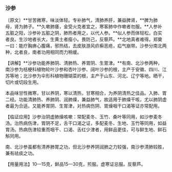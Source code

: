 ### 沙参

〔原文〕**甘苦微寒，味淡体轻。专补肺气，清肺养肝，兼益脾肾，**脾为肺母，肾为肺子。**久嗽肺痿，金受火克者宜之，寒客肺中作嗽者勿服。**人参补五脏之阳，沙参补五脏之阴，肺热者用之，以代人参。**似人参而体轻松，白实者良。生沙地者长大，生黄土者瘦小。畏防己，反藜芦。**北地真者难得。郑奠一曰：能疗胸痹心腹痛，邪热结，去皮肤游风疥癣恶疮，疝气崩带。沙参分南北两种，北者良，南者功用相同而力稍缓。

【讲解】**沙参功能养肺阴、清肺热、养胃阴、生胃津。**有南、北沙参两种，南沙参为桔梗科植物轮叶沙参和杏叶沙参、阔叶沙参的根，主产于安徽、四川、江苏等地；北沙参为伞形科植物珊瑚菜的根，主产于山东、河北、辽宁等地。晒干，切片或切段生用。

本品味甘性微寒，甘以养阴，寒以清热，甘寒相合，为养阴清热之佳品。入肺、胃二经。功能清肺热、养肺阴、润肺燥，兼益肺气，故适用于肺燥干咳，尤以肺阴虚者最为合适。又能养胃阴、生胃津，对热病伤阴、胃燥咽干口渴等证亦常配用。

【临证应用】沙参治阴虚肺燥咳嗽：常配麦冬、玉竹、桑叶等同用，如沙参麦冬汤。治热病伤津，胃阴不足，舌干口渴之证，多配麦冬、生地、玉竹等同用，如益胃汤。热病伤津较重而咽干、口渴、舌红少津者，用鲜品更佳，可与鲜生地、鲜石斛同用。

南、北沙参虽都有清养肺胃之功，但北沙参养阴润肺之力较强，南沙参清肺较胜，兼有祛痰之功。

【用量用法】10—15克，鲜品15—30克，煎服。虚寒证忌服。反藜芦。
